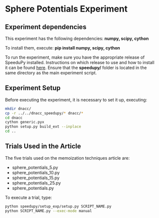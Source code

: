 # Sphere Potentials Experiment

## Experiment dependencies
This experiment has the following dependencies: **numpy, scipy, cython**

To install them, execute: **pip install numpy, scipy, cython**

To run the experiment, make sure you have the appropriate release of SpeeduPy installed. Instructions on which release to use and how to install it can be found [here](https://github.com/dew-uff/memoization/blob/main/README.md#reproducing-the-article-analyses). Ensure that the **speedupy/** folder is located in the same directory as the main experiment script.

## Experiment Setup
Before executing the experiment, it is necessary to set it up, executing:
```bash
mkdir dnacc/
cp -r ../../dnacc_speedupy/* dnacc/* 
cd dnacc
cython generic.pyx
python setup.py build_ext --inplace
cd ..
```

## Trials Used in the Article
The five trials used on the memoization techniques article are:

- sphere_potentials_5.py
- sphere_potentials_10.py
- sphere_potentials_15.py
- sphere_potentials_25.py
- sphere_potentials.py

To execute a trial, type:

```bash
python speedupy/setup_exp/setup.py SCRIPT_NAME.py
python SCRIPT_NAME.py --exec-mode manual
```
